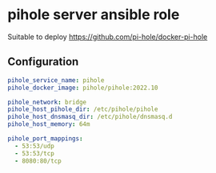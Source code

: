 # pihole server ansible role

Suitable to deploy https://github.com/pi-hole/docker-pi-hole

## Configuration

```yaml
pihole_service_name: pihole
pihole_docker_image: pihole/pihole:2022.10

pihole_network: bridge
pihole_host_pihole_dir: /etc/pihole/pihole
pihole_host_dnsmasq_dir: /etc/pihole/dnsmasq.d
pihole_host_memory: 64m

pihole_port_mappings:
  - 53:53/udp
  - 53:53/tcp
  - 8080:80/tcp
```
